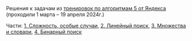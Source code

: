 Решения к задачам из [тренировок по алгоритмам 5 от Яндекса](https://yandex.ru/yaintern/algorithm-training) (проходили 1 марта – 19 апреля 2024г.)



Части: [1. Сложность, особые случаи](https://contest.yandex.ru/contest/59539/enter/), [2. Линейный поиск](https://contest.yandex.ru/contest/59540/enter/), [3. Множества и словари](https://contest.yandex.ru/contest/59541/enter/), [4. Бинарный поиск](https://contest.yandex.ru/contest/59542/enter/) 